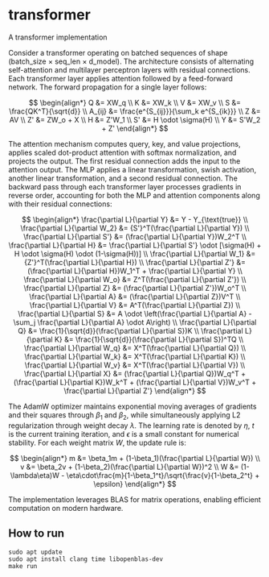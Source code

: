 # transformer
A transformer implementation

Consider a transformer operating on batched sequences of shape (batch_size × seq_len × d_model). The architecture consists of alternating self-attention and multilayer perceptron layers with residual connections. Each transformer layer applies attention followed by a feed-forward network. The forward propagation for a single layer follows:

$$
\begin{align*}
Q &= XW_q \\
K &= XW_k \\
V &= XW_v \\
S &= \frac{QK^T}{\sqrt{d}} \\
A_{ij} &= \frac{e^{S_{ij}}}{\sum_k e^{S_{ik}}} \\
Z &= AV \\
Z' &= ZW_o + X \\
H &= Z'W_1 \\
S' &= H \odot \sigma(H) \\
Y &= S'W_2 + Z'
\end{align*}
$$

The attention mechanism computes query, key, and value projections, applies scaled dot-product attention with softmax normalization, and projects the output. The first residual connection adds the input to the attention output. The MLP applies a linear transformation, swish activation, another linear transformation, and a second residual connection. The backward pass through each transformer layer processes gradients in reverse order, accounting for both the MLP and attention components along with their residual connections:

$$
\begin{align*}
\frac{\partial L}{\partial Y} &= Y - Y_{\text{true}} \\
\frac{\partial L}{\partial W_2} &= {S'}^T(\frac{\partial L}{\partial Y}) \\
\frac{\partial L}{\partial S'} &= (\frac{\partial L}{\partial Y})W_2^T \\
\frac{\partial L}{\partial H} &= \frac{\partial L}{\partial S'} \odot [\sigma(H) + H \odot \sigma(H) \odot (1-\sigma(H))] \\
\frac{\partial L}{\partial W_1} &= {Z'}^T(\frac{\partial L}{\partial H}) \\
\frac{\partial L}{\partial Z'} &= (\frac{\partial L}{\partial H})W_1^T + \frac{\partial L}{\partial Y} \\
\frac{\partial L}{\partial W_o} &= Z^T(\frac{\partial L}{\partial Z'}) \\
\frac{\partial L}{\partial Z} &= (\frac{\partial L}{\partial Z'})W_o^T \\
\frac{\partial L}{\partial A} &= (\frac{\partial L}{\partial Z})V^T \\
\frac{\partial L}{\partial V} &= A^T(\frac{\partial L}{\partial Z}) \\
\frac{\partial L}{\partial S} &= A \odot \left(\frac{\partial L}{\partial A} - \sum_j \frac{\partial L}{\partial A} \odot A\right) \\
\frac{\partial L}{\partial Q} &= \frac{1}{\sqrt{d}}(\frac{\partial L}{\partial S})K \\
\frac{\partial L}{\partial K} &= \frac{1}{\sqrt{d}}(\frac{\partial L}{\partial S})^TQ \\
\frac{\partial L}{\partial W_q} &= X^T(\frac{\partial L}{\partial Q}) \\
\frac{\partial L}{\partial W_k} &= X^T(\frac{\partial L}{\partial K}) \\
\frac{\partial L}{\partial W_v} &= X^T(\frac{\partial L}{\partial V}) \\
\frac{\partial L}{\partial X} &= (\frac{\partial L}{\partial Q})W_q^T + (\frac{\partial L}{\partial K})W_k^T + (\frac{\partial L}{\partial V})W_v^T + \frac{\partial L}{\partial Z'}
\end{align*}
$$

The AdamW optimizer maintains exponential moving averages of gradients and their squares through $\beta_1$ and $\beta_2$, while simultaneously applying L2 regularization through weight decay $\lambda$. The learning rate is denoted by $\eta$, $t$ is the current training iteration, and $\epsilon$ is a small constant for numerical stability. For each weight matrix $W$, the update rule is:

$$
\begin{align*}
m &= \beta_1m + (1-\beta_1)(\frac{\partial L}{\partial W}) \\
v &= \beta_2v + (1-\beta_2)(\frac{\partial L}{\partial W})^2 \\
W &= (1-\lambda\eta)W - \eta\cdot\frac{m}{1-\beta_1^t}/\sqrt{\frac{v}{1-\beta_2^t} + \epsilon}
\end{align*}
$$

The implementation leverages BLAS for matrix operations, enabling efficient computation on modern hardware.

## How to run
```
sudo apt update
sudo apt install clang time libopenblas-dev
make run
```